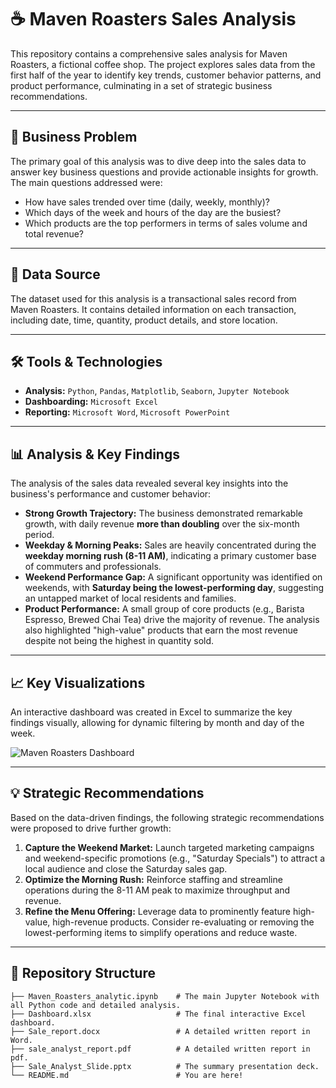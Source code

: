 # ☕ Maven Roasters Sales Analysis

This repository contains a comprehensive sales analysis for Maven Roasters, a fictional coffee shop. The project explores sales data from the first half of the year to identify key trends, customer behavior patterns, and product performance, culminating in a set of strategic business recommendations.

---

## 🎯 Business Problem

The primary goal of this analysis was to dive deep into the sales data to answer key business questions and provide actionable insights for growth. The main questions addressed were:

* How have sales trended over time (daily, weekly, monthly)?
* Which days of the week and hours of the day are the busiest?
* Which products are the top performers in terms of sales volume and total revenue?

---

## 💾 Data Source

The dataset used for this analysis is a transactional sales record from Maven Roasters. It contains detailed information on each transaction, including date, time, quantity, product details, and store location.

---

## 🛠️ Tools & Technologies

* **Analysis:** `Python`, `Pandas`, `Matplotlib`, `Seaborn`, `Jupyter Notebook`
* **Dashboarding:** `Microsoft Excel`
* **Reporting:** `Microsoft Word`, `Microsoft PowerPoint`

---

## 📊 Analysis & Key Findings

The analysis of the sales data revealed several key insights into the business's performance and customer behavior:

* **Strong Growth Trajectory:** The business demonstrated remarkable growth, with daily revenue **more than doubling** over the six-month period.
* **Weekday & Morning Peaks:** Sales are heavily concentrated during the **weekday morning rush (8-11 AM)**, indicating a primary customer base of commuters and professionals.
* **Weekend Performance Gap:** A significant opportunity was identified on weekends, with **Saturday being the lowest-performing day**, suggesting an untapped market of local residents and families.
* **Product Performance:** A small group of core products (e.g., Barista Espresso, Brewed Chai Tea) drive the majority of revenue. The analysis also highlighted "high-value" products that earn the most revenue despite not being the highest in quantity sold.

---

## 📈 Key Visualizations

An interactive dashboard was created in Excel to summarize the key findings visually, allowing for dynamic filtering by month and day of the week.

![Maven Roasters Dashboard](https://github.com/user-attachments/assets/e9949527-d7ba-48db-8fbb-5f8dda025e99)

---

## 💡 Strategic Recommendations

Based on the data-driven findings, the following strategic recommendations were proposed to drive further growth:

1.  **Capture the Weekend Market:** Launch targeted marketing campaigns and weekend-specific promotions (e.g., "Saturday Specials") to attract a local audience and close the Saturday sales gap.
2.  **Optimize the Morning Rush:** Reinforce staffing and streamline operations during the 8-11 AM peak to maximize throughput and revenue.
3.  **Refine the Menu Offering:** Leverage data to prominently feature high-value, high-revenue products. Consider re-evaluating or removing the lowest-performing items to simplify operations and reduce waste.

---

## 📂 Repository Structure

```
├── Maven_Roasters_analytic.ipynb    # The main Jupyter Notebook with all Python code and detailed analysis.
├── Dashboard.xlsx                   # The final interactive Excel dashboard.
├── Sale_report.docx                 # A detailed written report in Word.
├── sale_analyst_report.pdf          # A detailed written report in pdf.
├── Sale_Analyst_Slide.pptx          # The summary presentation deck.
└── README.md                        # You are here!
```
